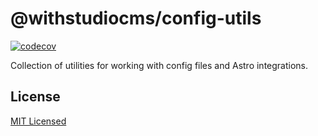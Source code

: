 # @withstudiocms/config-utils

[![codecov](https://codecov.io/github/withstudiocms/studiocms/graph/badge.svg?token=RN8LT1O5E2&component=withstudiocms_config_utils)](https://codecov.io/github/withstudiocms/studiocms)

Collection of utilities for working with config files and Astro integrations.

## License

[MIT Licensed](./LICENSE)